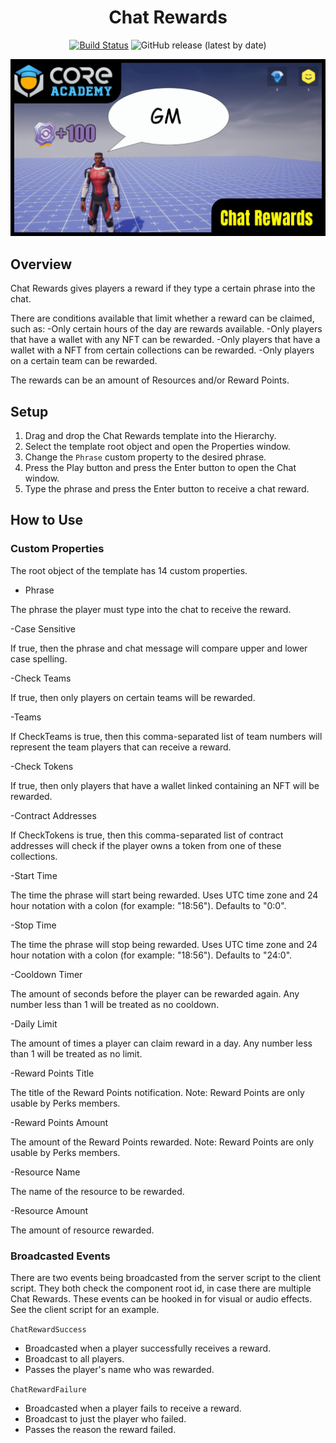 <div align="center">

# Chat Rewards

[![Build Status](https://github.com/ManticoreGamesInc/CC-Chat-Rewards/workflows/CI/badge.svg)](https://github.com/ManticoreGamesInc/CC-Weapon-Spawner/actions/workflows/ci.yml?query=workflow%3ACI%29)
![GitHub release (latest by date)](https://img.shields.io/github/v/release/ManticoreGamesInc/CC-Chat-Rewards?style=plastic)

![Preview](/Screenshots/Chat_Rewards.png)

</div>

## Overview

Chat Rewards gives players a reward if they type a certain phrase into the chat.

There are conditions available that limit whether a reward can be claimed, such as:
	-Only certain hours of the day are rewards available.
	-Only players that have a wallet with any NFT can be rewarded.
	-Only players that have a wallet with a NFT from certain collections can be rewarded.
	-Only players on a certain team can be rewarded.

The rewards can be an amount of Resources and/or Reward Points.

## Setup

1) Drag and drop the Chat Rewards template into the Hierarchy.
2) Select the template root object and open the Properties window.
3) Change the `Phrase` custom property to the desired phrase.
4) Press the Play button and press the Enter button to open the Chat window.
5) Type the phrase and press the Enter button to receive a chat reward.

## How to Use

### Custom Properties

The root object of the template has 14 custom properties.

- Phrase

The phrase the player must type into the chat to receive the reward.

-Case Sensitive

If true, then the phrase and chat message will compare upper and lower case spelling.

-Check Teams

If true, then only players on certain teams will be rewarded.

-Teams

If CheckTeams is true, then this comma-separated list of team numbers will represent the team players that can receive a reward.

-Check Tokens

If true, then only players that have a wallet linked containing an NFT will be rewarded.

-Contract Addresses

If CheckTokens is true, then this comma-separated list of contract addresses will check if the player owns a token from one of these collections.

-Start Time

The time the phrase will start being rewarded. Uses UTC time zone and 24 hour notation with a colon (for example: "18:56"). Defaults to "0:0".

-Stop Time

The time the phrase will stop being rewarded. Uses UTC time zone and 24 hour notation with a colon (for example: "18:56"). Defaults to "24:0".

-Cooldown Timer

The amount of seconds before the player can be rewarded again. Any number less than 1 will be treated as no cooldown.

-Daily Limit

The amount of times a player can claim reward in a day. Any number less than 1 will be treated as no limit.

-Reward Points Title

The title of the Reward Points notification. Note: Reward Points are only usable by Perks members.

-Reward Points Amount

The amount of the Reward Points rewarded. Note: Reward Points are only usable by Perks members.

-Resource Name

The name of the resource to be rewarded.

-Resource Amount

The amount of resource rewarded.

### Broadcasted Events

There are two events being broadcasted from the server script to the client script.
They both check the component root id, in case there are multiple Chat Rewards.
These events can be hooked in for visual or audio effects. See the client script for an example.

`ChatRewardSuccess`
- Broadcasted when a player successfully receives a reward.
- Broadcast to all players.
- Passes the player's name who was rewarded.

`ChatRewardFailure`
- Broadcasted when a player fails to receive a reward.
- Broadcast to just the player who failed.
- Passes the reason the reward failed.
